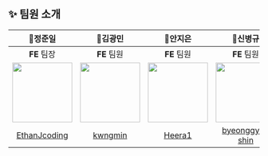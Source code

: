 ## ✨ 팀원 소개
🥇**정준일**|🥈**김광민**|🥈**안지은**|🥈**신병규**|🥈**김창일**|🥈**이혜광**|🥈**조성호**
:---:|:---:|:---:|:---:|:---:|:---:|:---:|
**FE** 팀장|**FE** 팀원|**FE** 팀원|**FE** 팀원|**BE** 팀장|**BE** 팀원|**BE** 팀원
<img src="https://user-images.githubusercontent.com/100268187/197486749-73921ccf-1488-4e63-91f4-9a65fa24c9e4.jpg" width=120>|<img src="https://user-images.githubusercontent.com/100268187/197487213-f4191876-4a98-4018-b533-69e5ae3def50.jpg" width=120>|<img src="https://user-images.githubusercontent.com/100268187/200795991-69a19a30-93f4-49da-bf6f-ec520f5168f3.png" width=120>|<img src="https://user-images.githubusercontent.com/100268187/200797218-8054ca26-3ebb-4902-aa82-28387aaa6e20.jpg" width=120>|<img src="https://user-images.githubusercontent.com/100268187/197486244-7e5cbf1e-7ee3-4681-8a4c-6e9a4b84bca5.jpg" width=120>|<img src="https://user-images.githubusercontent.com/100268187/197087475-418d469d-d1c1-4310-856b-917e44d2845f.jpg" width=120>|<img src="https://user-images.githubusercontent.com/100268187/200795740-355dbae9-57e9-43b2-a249-14feefced9c6.png" width=120>   
[EthanJcoding](https://github.com/EthanJcoding)|[kwngmin](https://github.com/kwngmin)|[Heera1](https://github.com/Heera1)|[byeonggyu-shin](https://github.com/byeonggyu-shin)|[INewWorldI](https://github.com/INewWorldI)|[hea0408never](https://github.com/hea0408never)|[toneofrain](https://github.com/toneofrain)


